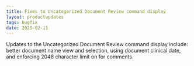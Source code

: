 ```yaml
---
title: Fixes to Uncategorized Document Review command display
layout: productupdates
tags: bugfix
date: 2025-02-11
---
```


Updates to the Uncategorized Document Review command display include: better document name view and selection, using document clinical date, and enforcing 2048 character limit on for comments.
